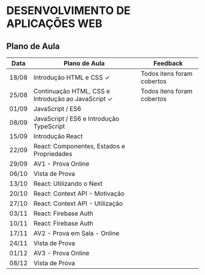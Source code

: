 # DESENVOLVIMENTO DE APLICAÇÕES WEB

## Plano de Aula

| Data      | Plano de Aula| Feedback|
| ----------- | ----------- |----------- |
| 18/08      | Introdução HTML e CSS  &check;      | Todos itens foram cobertos |
| 25/08   | Continuação HTML, CSS e Introdução ao JavaScript  &check;  |     Todos itens foram cobertos |
| 01/09   | JavaScript / ES6|
| 08/09   | JavaScript / ES6 e Introdução TypeScript |
| 15/09   | Introdução React |
| 22/09   | React: Componentes, Estados e Propriedades |
| 29/09   | AV1 - Prova Online  |
| 06/10   | Vista de Prova |
| 13/10   | React: Utilizando o Next |
| 20/10   | React: Context API - Motivação |
| 27/10   | React: Context API - Utilização|
| 03/11   | React: Firebase Auth |
| 10/11   | React: Firebase Auth |
| 17/11   | AV2 - Prova em Sala - Online  |
| 24/11   | Vista de Prova |
| 01/12   | AV3 - Prova Online  |
| 08/12   | Vista de Prova | 

